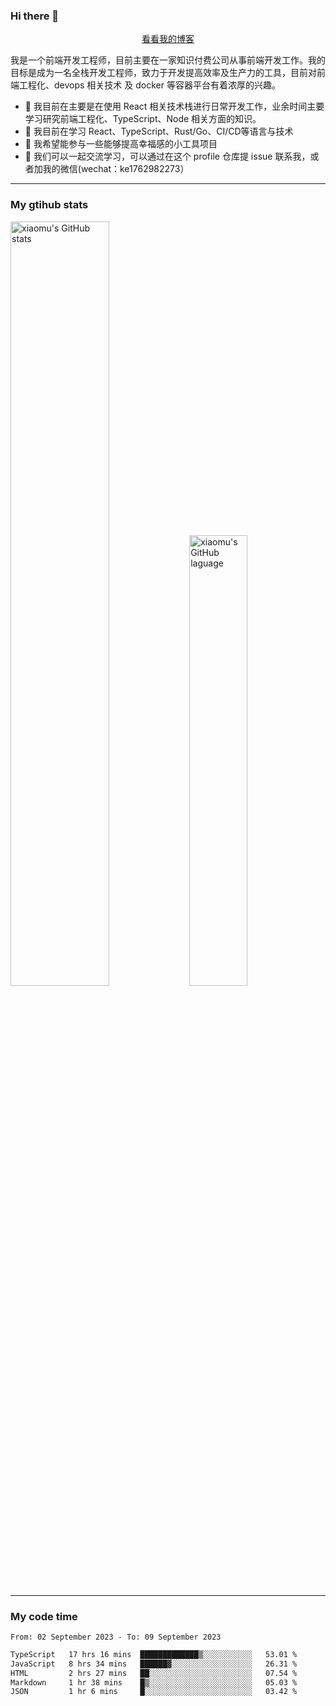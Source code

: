 ### Hi there 👋

<p align="center">
  <a href="https://real-jacket.github.io">看看我的博客</a>
</p>

我是一个前端开发工程师，目前主要在一家知识付费公司从事前端开发工作。我的目标是成为一名全栈开发工程师，致力于开发提高效率及生产力的工具，目前对前端工程化、devops 相关技术 及 docker 等容器平台有着浓厚的兴趣。

- 🔭 我目前在主要是在使用 React 相关技术栈进行日常开发工作，业余时间主要学习研究前端工程化、TypeScript、Node 相关方面的知识。
- 🌱 我目前在学习 React、TypeScript、Rust/Go、CI/CD等语言与技术
- 👯 我希望能参与一些能够提高幸福感的小工具项目
- 💬 我们可以一起交流学习，可以通过在这个 profile 仓库提 issue 联系我，或者加我的微信(wechat：ke1762982273）

***

### My gtihub stats

<a><img src="https://github-readme-stats-git-masterrstaa-rickstaa.vercel.app/api?username=real-jacket&&show_icons=true" title="xiaomu's GitHub stats" alt="xiaomu's GitHub stats" style="width:56%;"/></a>
<a><img src="https://github-readme-stats-git-masterrstaa-rickstaa.vercel.app/api/top-langs/?username=real-jacket&layout=compact" title="xiaomu's GitHub laguage" alt="xiaomu's GitHub laguage" style="width:43%;"/><a/>

***

### My code time

<!--START_SECTION:waka-->

```txt
From: 02 September 2023 - To: 09 September 2023

TypeScript   17 hrs 16 mins  █████████████▒░░░░░░░░░░░   53.01 %
JavaScript   8 hrs 34 mins   ██████▓░░░░░░░░░░░░░░░░░░   26.31 %
HTML         2 hrs 27 mins   ██░░░░░░░░░░░░░░░░░░░░░░░   07.54 %
Markdown     1 hr 38 mins    █▒░░░░░░░░░░░░░░░░░░░░░░░   05.03 %
JSON         1 hr 6 mins     █░░░░░░░░░░░░░░░░░░░░░░░░   03.42 %
```

<!--END_SECTION:waka-->
